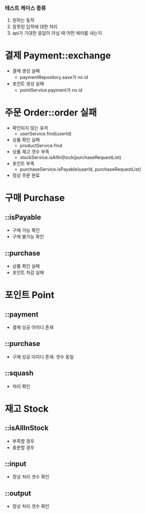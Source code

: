 ### 테스트 케이스 종류
1. 원하는 동작
2. 잘못된 입력에 대한 처리
3. api가 기대한 응답이 아닐 때 어떤 에러를 내는지


# 결제 Payment::exchange
- 결제 생성 실패
    - paymentRepository.save가 no id
- 포인트 생성 실패
    - pointService.payment가 no id

# 주문 Order::order 실패
- 확인되지 않는 유저
    - userService.find(userId)
- 상품 확인 실패
    - productService.find
- 상품 재고 갯수 부족
    - stockService.isAllInStock(purchaseRequestList)
- 포인트 부족
    - purchaseService.isPayable(userId, purchaseRequestList)
- 정상 주문 완료

# 구매 Purchase
## ::isPayable
- 구매 가능 확인
- 구매 불가능 확인

## ::purchase
- 상품 확인 실패
- 포인트 차감 실패

# 포인트 Point
## ::payment
- 결제 성공 아이디 존재

## ::purchase
- 구매 성공 아이디 존재. 갯수 동일

## ::squash
- 처리 확인

# 재고 Stock
## ::isAllInStock
- 부족할 경우
- 충분할 경우

## ::input
- 정상 처리 갯수 확인

## ::output
- 정상 처리 갯수 확인

